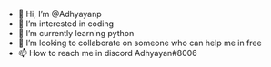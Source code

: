 - 👋 Hi, I’m @Adhyayanp
- 👀 I’m interested in coding
- 🌱 I’m currently learning python
- 💞️ I’m looking to collaborate on someone who can help me in free
- 📫 How to reach me in discord Adhyayan#8006


